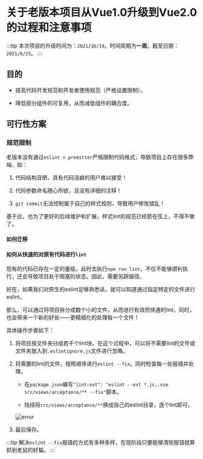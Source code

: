 # 关于老版本项目从Vue1.0升级到Vue2.0的过程和注意事项

:::tip
本次项目的升级时间为：`2021/16/19`。时间周期为**一周**。截至日期：`2021/6/25`。
:::

## 目的

* 提高代码开发规范和开发者使用规范（严格设置限制）。

* 降低部分组件的可复用，从而减低组件的耦合度。

## 可行性方案

### 规范限制

老版本没有通过`eslint + premitter`严格限制代码格式，导致项目上存在很多弊端，如：

1. 代码结构丑陋，具有代码洁癖的用户难以接受！

2. 代码参数命名随心所欲，且没有详细的注释！

3. `git commit`无法控制属于自己的样式规则，导致用户修改错乱！

基于此，也为了更好的后续维护和扩展，样式lint的规范已经箭在弦上，不得不做了。

#### 如何迁移

#### 如何从快速的对原有代码进行`lint`

现有的代码已存在一定的量级，此时去执行`npm run lint`，不仅不能够顺利执行，还会导致项目处于阻塞的状态。因此，需要另辟蹊径。

好在，如果我们对原生的eslint足够熟悉话，就可以知道通过指定特定的文件进行eslint。

那么，可以通过将项目拆分成数个小的文件，从而进行有效而快速的lint。同时，也会带来一个新的好处——更精细化的处理每一个文件！

具体操作步骤如下：

1. 将项目按文件夹分成若干个lint块。在这个过程中，可以将不需要lint的文件或文件夹放入到`.eslintignore.js`文件进行忽略。

2. 将需要的lint的文件，按照顺序进行`eslint --fix`。同时检查每一处报错并处理。

	* 在`package.json`编写`"lint:ext": "eslint --ext *.js,.vue src/views/acceptance/** --fix"`脚本。

	* 陆续将`src/views/acceptance/**`换成自己的eslint目录，逐个lint即可。

	<img :src="$withBase('/images/updateVueOneToVueTwo/eslint-script.png')" alt="error">

3. 最后保存。

:::tip
解决`eslint --fix`报错的方式有多种多样，在现阶段只要能够清除报错就算抓到老鼠的好猫。
:::